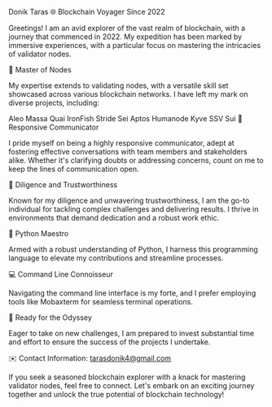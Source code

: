 Donik Taras 
🌐 Blockchain Voyager Since 2022

Greetings! I am an avid explorer of the vast realm of blockchain, with a journey that commenced in 2022. My expedition has been marked by immersive experiences, with a particular focus on mastering the intricacies of validator nodes.

🔗 Master of Nodes

My expertise extends to validating nodes, with a versatile skill set showcased across various blockchain networks. I have left my mark on diverse projects, including:

Aleo
Massa
Quai
IronFish
Stride
Sei
Aptos
Humanode
Kyve
SSV
Sui
💬 Responsive Communicator

I pride myself on being a highly responsive communicator, adept at fostering effective conversations with team members and stakeholders alike. Whether it's clarifying doubts or addressing concerns, count on me to keep the lines of communication open.

💪 Diligence and Trustworthiness

Known for my diligence and unwavering trustworthiness, I am the go-to individual for tackling complex challenges and delivering results. I thrive in environments that demand dedication and a robust work ethic.

🐍 Python Maestro

Armed with a robust understanding of Python, I harness this programming language to elevate my contributions and streamline processes.

💻 Command Line Connoisseur

Navigating the command line interface is my forte, and I prefer employing tools like Mobaxterm for seamless terminal operations.

🚀 Ready for the Odyssey

Eager to take on new challenges, I am prepared to invest substantial time and effort to ensure the success of the projects I undertake.

✉️ Contact Information: tarasdonik4@gmail.com

If you seek a seasoned blockchain explorer with a knack for mastering validator nodes, feel free to connect. Let's embark on an exciting journey together and unlock the true potential of blockchain technology!
